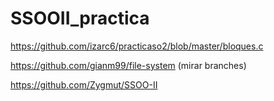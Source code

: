 # SSOOII_practica

https://github.com/izarc6/practicaso2/blob/master/bloques.c

https://github.com/gianm99/file-system  (mirar branches)


https://github.com/Zygmut/SSOO-II


